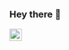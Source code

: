 ### Hey there 👋
<a href="https://www.linkedin.com/in/ali-rasouli-2ab285132/">
  <img align="left" alt="Ali Rasouli LinkedIN" width="22px" src="https://raw.githubusercontent.com/peterthehan/peterthehan/master/assets/linkedin.svg" />
</a>

